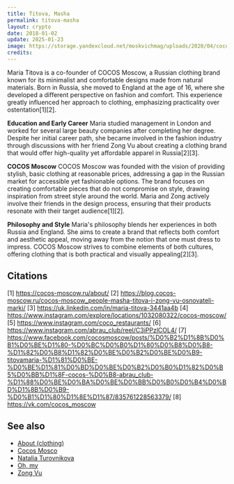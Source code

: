 ```yaml
---
title: Titova, Masha
permalink: titova-masha
layout: crypto
date: 2018-01-02
update: 2025-01-23
image: https://storage.yandexcloud.net/moskvichmag/uploads/2020/04/cocos-1024x1024.jpg
credits:
---
```


Maria Titova is a co-founder of COCOS Moscow, a Russian clothing brand known for its minimalist and comfortable designs made from natural materials. Born in Russia, she moved to England at the age of 16, where she developed a different perspective on fashion and comfort. This experience greatly influenced her approach to clothing, emphasizing practicality over ostentation[1][2].

**Education and Early Career**
Maria studied management in London and worked for several large beauty companies after completing her degree. Despite her initial career path, she became involved in the fashion industry through discussions with her friend Zong Vu about creating a clothing brand that would offer high-quality yet affordable apparel in Russia[2][3].

**COCOS Moscow**
COCOS Moscow was founded with the vision of providing stylish, basic clothing at reasonable prices, addressing a gap in the Russian market for accessible yet fashionable options. The brand focuses on creating comfortable pieces that do not compromise on style, drawing inspiration from street style around the world. Maria and Zong actively involve their friends in the design process, ensuring that their products resonate with their target audience[1][2].

**Philosophy and Style**
Maria's philosophy blends her experiences in both Russia and England. She aims to create a brand that reflects both comfort and aesthetic appeal, moving away from the notion that one must dress to impress. COCOS Moscow strives to combine elements of both cultures, offering clothing that is both practical and visually appealing[2][3].

## Citations

[1] https://cocos-moscow.ru/about/
[2] https://blog.cocos-moscow.ru/cocos-moscow_people-masha-titova-i-zong-vu-osnovateli-marki/
[3] https://uk.linkedin.com/in/maria-titova-3441aa4b
[4] https://www.instagram.com/explore/locations/1032080322/cocos-moscow/
[5] https://www.instagram.com/coco_restaurants/
[6] https://www.instagram.com/abrau_club/reel/C3iPPzlCOL4/
[7] https://www.facebook.com/cocosmoscow/posts/%D0%B2%D1%8B%D0%B1%D0%BE%D1%80-%D0%BC%D0%B0%D1%80%D0%B8%D0%B8-%D1%82%D0%B8%D1%82%D0%BE%D0%B2%D0%BE%D0%B9-titovamaria-%D1%81%D0%BE-%D0%BE%D1%81%D0%BD%D0%BE%D0%B2%D0%B0%D1%82%D0%B5%D0%BB%D1%8F-cocos-%D0%B8-abrau_club-%D1%88%D0%BE%D0%BA%D0%BE%D0%BB%D0%B0%D0%B4%D0%BD%D1%8B%D0%B9-%D0%B1%D1%80%D1%8E%D1%87/835761228563379/
[8] https://vk.com/cocos_moscow

## See also

+ [About (clothing)](about-clothing)
+ [Cocos Mosco](cocos-moscow)
+ [Natalia Turovnikova](turovnikova-natalia)
+ [Oh, my](oh-my)
+ [Zong Vu](vu-zong)
